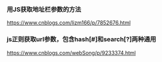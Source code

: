 ### 用JS获取地址栏参数的方法
https://www.cnblogs.com/lizm166/p/7852676.html

### js正则获取url参数，包含hash[#]和search[?]两种通用
https://www.cnblogs.com/webSong/p/9233374.html






